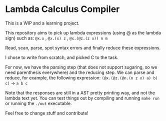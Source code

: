 # Lambda Calculus Compiler

This is a WIP and a learning project.

This repository aims to pick up lambda expressions (using @ as the lambda sign) such as:
`@x.x` , `@x.(x) z` , `@x.(@z.(z x)) n m` 

Read, scan, parse, spot syntax errors and finally reduce these expressions.

I chose to write from scratch, and picked C to the task.

For now, we have the parsing step (that does not support sugaring, so we need parenthesis everywhere) and the reducing step.
We can parse and reduce, for example, the following expression:
`(@x.(@z.(@n.(n z x) a) b) c)` -> `a b c`

Note that the responses are still in a AST pretty printing way, and not the lambda text yet.
You can test things out by compiling and running `make run` or running the `./out` executable.

Feel free to change stuff and contribute!
